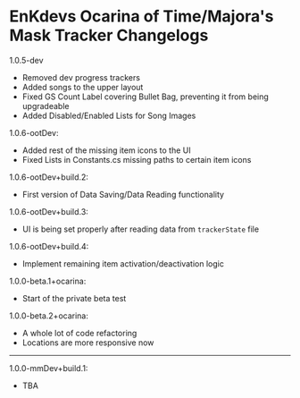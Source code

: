 # EnKdevs Ocarina of Time/Majora's Mask Tracker Changelogs


1.0.5-dev
- Removed dev progress trackers
- Added songs to the upper layout
- Fixed GS Count Label covering Bullet Bag, preventing it from being upgradeable
- Added Disabled/Enabled Lists for Song Images

1.0.6-ootDev:
- Added rest of the missing item icons to the UI
- Fixed Lists in Constants.cs missing paths to certain item icons

1.0.6-ootDev+build.2:
- First version of Data Saving/Data Reading functionality

1.0.6-ootDev+build.3:
- UI is being set properly after reading data from `trackerState` file

1.0.6-ootDev+build.4:
- Implement remaining item activation/deactivation logic

1.0.0-beta.1+ocarina:
- Start of the private beta test

1.0.0-beta.2+ocarina:
- A whole lot of code refactoring
- Locations are more responsive now

---

1.0.0-mmDev+build.1:
- TBA
